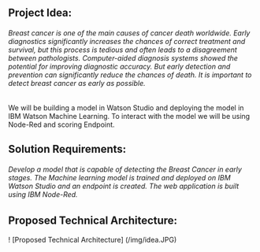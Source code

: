 ## Project Idea:

###### Breast cancer is one of the main causes of cancer death worldwide. Early diagnostics significantly increases the chances of correct treatment and survival, but this process is tedious and often leads to a disagreement between pathologists. Computer-aided diagnosis systems showed the potential for improving diagnostic accuracy. But early detection and prevention can significantly reduce the chances of death. It is important to detect breast cancer as early as possible.

We will be building a model in Watson Studio and deploying the model in IBM Watson Machine Learning. To interact with the model we will be using Node-Red and scoring Endpoint.

## Solution Requirements:

###### Develop a model that is capable of detecting the Breast Cancer in early stages. The Machine learning model is trained and deployed on IBM Watson Studio and an endpoint is created. The web application is built using IBM Node-Red.

## Proposed Technical Architecture:

! [Proposed Technical Architecture] (/img/idea.JPG)
